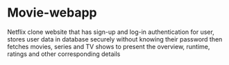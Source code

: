 # Movie-webapp

Netflix clone website that has sign-up and log-in authentication for user, stores user data in database securely without knowing their password then fetches movies, series and TV shows to present the overview, runtime, ratings and other corresponding details
